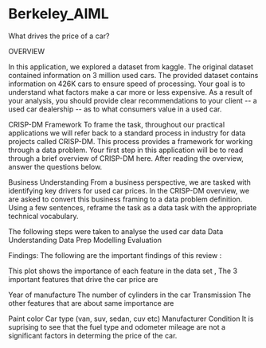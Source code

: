 # Berkeley_AIML
What drives the price of a car?


OVERVIEW

In this application, we explored a dataset from kaggle. The original dataset contained information on 3 million used cars. The provided dataset contains information on 426K cars to ensure speed of processing. Your goal is to understand what factors make a car more or less expensive. As a result of your analysis, you should provide clear recommendations to your client -- a used car dealership -- as to what consumers value in a used car.

CRISP-DM Framework
To frame the task, throughout our practical applications we will refer back to a standard process in industry for data projects called CRISP-DM. This process provides a framework for working through a data problem. Your first step in this application will be to read through a brief overview of CRISP-DM here. After reading the overview, answer the questions below.

Business Understanding
From a business perspective, we are tasked with identifying key drivers for used car prices. In the CRISP-DM overview, we are asked to convert this business framing to a data problem definition. Using a few sentences, reframe the task as a data task with the appropriate technical vocabulary.

The following steps were taken to analyse the used car data
Data Understanding
Data Prep
Modelling
Evaluation


Findings: The following are the important findings of this review : 



This plot shows the importance of each feature in the data set , The 3 important features that drive the car price are

Year of manufacture
The number of cylinders in the car
Transmission
The other features that are about same importance are

Paint color
Car type (van, suv, sedan, cuv etc)
Manufacturer
Condition
It is suprising to see that the fuel type and odometer mileage are not a significant factors in determing the price of the car.
